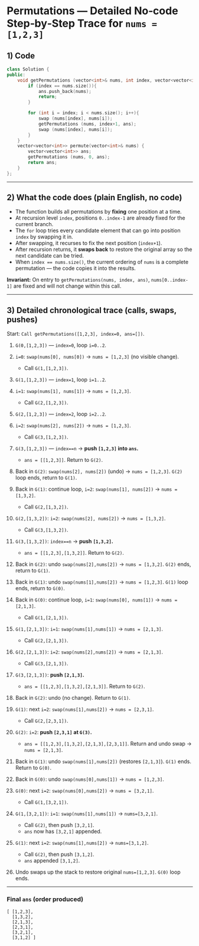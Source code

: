 # Permutations — Detailed No‑code Step‑by‑Step Trace for `nums = [1,2,3]`

## 1) Code

```cpp
class Solution {
public:
    void getPermutations (vector<int>& nums, int index, vector<vector<int>>& ans){
        if (index == nums.size()){
            ans.push_back(nums);
            return;
        }

        for (int i = index; i < nums.size(); i++){
            swap (nums[index], nums[i]);
            getPermutations (nums, index+1, ans);
            swap (nums[index], nums[i]);
        }
    }
    vector<vector<int>> permute(vector<int>& nums) {
        vector<vector<int>> ans;
        getPermutations (nums, 0, ans);
        return ans;
    }
};
```

---

## 2) What the code does (plain English, no code)

* The function builds all permutations by **fixing** one position at a time.
* At recursion level `index`, positions `0..index-1` are already fixed for the current branch.
* The `for` loop tries every candidate element that can go into position `index` by swapping it in.
* After swapping, it recurses to fix the next position (`index+1`).
* After recursion returns, it **swaps back** to restore the original array so the next candidate can be tried.
* When `index == nums.size()`, the current ordering of `nums` is a complete permutation — the code copies it into the results.

**Invariant:** On entry to `getPermutations(nums, index, ans)`, `nums[0..index-1]` are fixed and will not change within this call.

---

## 3) Detailed chronological trace (calls, swaps, pushes)

Start: `Call getPermutations([1,2,3], index=0, ans=[])`.

1. `G(0,[1,2,3])` — `index=0`, loop `i=0..2`.

2. `i=0`: `swap(nums[0], nums[0])` → `nums = [1,2,3]` (no visible change).

   * Call `G(1,[1,2,3])`.

3. `G(1,[1,2,3])` — `index=1`, loop `i=1..2`.

4. `i=1`: `swap(nums[1], nums[1])` → `nums = [1,2,3]`.

   * Call `G(2,[1,2,3])`.

5. `G(2,[1,2,3])` — `index=2`, loop `i=2..2`.

6. `i=2`: `swap(nums[2], nums[2])` → `nums = [1,2,3]`.

   * Call `G(3,[1,2,3])`.

7. `G(3,[1,2,3])` — `index==n` → **push `[1,2,3]` into `ans`.**

   * `ans = [[1,2,3]]`. Return to `G(2)`.

8. Back in `G(2)`: `swap(nums[2], nums[2])` (undo) → `nums = [1,2,3]`. `G(2)` loop ends, return to `G(1)`.

9. Back in `G(1)`: continue loop, `i=2`: `swap(nums[1], nums[2])` → `nums = [1,3,2]`.

   * Call `G(2,[1,3,2])`.

10. `G(2,[1,3,2])`: `i=2`: `swap(nums[2], nums[2])` → `nums = [1,3,2]`.

    * Call `G(3,[1,3,2])`.

11. `G(3,[1,3,2])`: `index==n` → **push `[1,3,2]`.**

    * `ans = [[1,2,3],[1,3,2]]`. Return to `G(2)`.

12. Back in `G(2)`: undo `swap(nums[2],nums[2])` → `nums = [1,3,2]`. `G(2)` ends, return to `G(1)`.

13. Back in `G(1)`: undo `swap(nums[1],nums[2])` → `nums = [1,2,3]`. `G(1)` loop ends, return to `G(0)`.

14. Back in `G(0)`: continue loop, `i=1`: `swap(nums[0], nums[1])` → `nums = [2,1,3]`.

    * Call `G(1,[2,1,3])`.

15. `G(1,[2,1,3])`: `i=1`: `swap(nums[1],nums[1])` → `nums = [2,1,3]`.

    * Call `G(2,[2,1,3])`.

16. `G(2,[2,1,3])`: `i=2`: `swap(nums[2],nums[2])` → `nums = [2,1,3]`.

    * Call `G(3,[2,1,3])`.

17. `G(3,[2,1,3])`: **push `[2,1,3]`.**

    * `ans = [[1,2,3],[1,3,2],[2,1,3]]`. Return to `G(2)`.

18. Back in `G(2)`: undo (no change). Return to `G(1)`.

19. `G(1)`: next `i=2`: `swap(nums[1],nums[2])` → `nums = [2,3,1]`.

    * Call `G(2,[2,3,1])`.

20. `G(2)`: `i=2`: **push `[2,3,1]` at `G(3)`.**

    * `ans = [[1,2,3],[1,3,2],[2,1,3],[2,3,1]]`. Return and undo swap → `nums = [2,1,3]`.

21. Back in `G(1)`: undo `swap(nums[1],nums[2])` (restores `[2,1,3]`). `G(1)` ends. Return to `G(0)`.

22. Back in `G(0)`: undo `swap(nums[0],nums[1])` → `nums = [1,2,3]`.

23. `G(0)`: next `i=2`: `swap(nums[0],nums[2])` → `nums = [3,2,1]`.

    * Call `G(1,[3,2,1])`.

24. `G(1,[3,2,1])`: `i=1`: `swap(nums[1],nums[1])` → `nums=[3,2,1]`.

    * Call `G(2)`, then push `[3,2,1]`.
    * `ans` now has `[3,2,1]` appended.

25. `G(1)`: next `i=2`: `swap(nums[1],nums[2])` → `nums=[3,1,2]`.

    * Call `G(2)`, then push `[3,1,2]`.
    * `ans` appended `[3,1,2]`.

26. Undo swaps up the stack to restore original `nums=[1,2,3]`. `G(0)` loop ends.

---

### Final `ans` (order produced)

```
[ [1,2,3],
  [1,3,2],
  [2,1,3],
  [2,3,1],
  [3,2,1],
  [3,1,2] ]
```